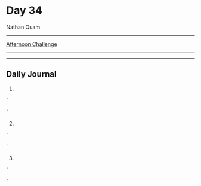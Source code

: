 # Day 34
Nathan Quam

---

[Afternoon Challenge](link.com)

---
---

## Daily Journal



1. 
`

`

2. 
`

`

3. 
`

`